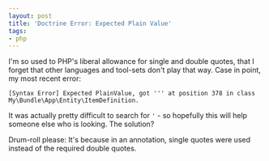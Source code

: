 ```yaml
---
layout: post
title: 'Doctrine Error: Expected Plain Value'
tags:
- php
---
```

I'm so used to PHP's liberal allowance for single and double quotes, that I forget that other languages and tool-sets don't play that way.  Case in point, my most recent error:
    
    [Syntax Error] Expected PlainValue, got ''' at position 378 in class My\Bundle\App\Entity\ItemDefinition.

It was actually pretty difficult to search for `'` - so hopefully this will help someone else who is looking.  The solution?

Drum-roll please:  It's because in an annotation, single quotes were used instead of the required double quotes.
